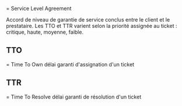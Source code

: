 = Service Level Agreement

Accord de niveau de garantie de service conclus entre le client et le prestataire.
Les TTO et TTR varient selon la priorité assignée au ticket : critique, haute, moyenne, faible.

## TTO 
= Time To Own
délai garanti d'assignation d'un ticket

## TTR
= Time To Resolve
délai garanti de résolution d'un ticket


